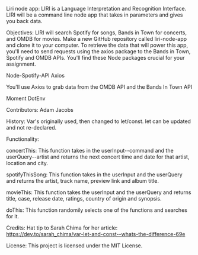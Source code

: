 Liri node app: LIRI is a Language Interpretation and Recognition Interface. LIRI will be a command line node app that takes in parameters and gives you back data.

Objectives:
LIRI will search Spotify for songs, Bands in Town for concerts, and OMDB for movies.
Make a new GitHub repository called liri-node-app and clone it to your computer.
To retrieve the data that will power this app, you'll need to send requests using the axios package to the Bands in Town, Spotify and OMDB APIs. You'll find these Node packages crucial for your assignment.

Node-Spotify-API
Axios

You'll use Axios to grab data from the OMDB API and the Bands In Town API

Moment
DotEnv

Contributors: Adam Jacobs

History: Var's originally used, then changed to let/const. let can be updated and not re-declared.

Functionality:

concertThis: This function takes in the userInput--command and the userQuery--artist and returns the next concert time and date for that artist, location and city.

spotifyThisSong: This function takes in the userInput and the userQuery and returns the artist, track name, preview link and album title.

movieThis: This function takes the userInput and the userQuery and returns title, case, release date, ratings, country of origin and synopsis.

doThis: This function randomily selects one of the functions and searches for it.

Credits: Hat tip to Sarah Chima for her article: https://dev.to/sarah_chima/var-let-and-const--whats-the-difference-69e

License: This project is licensed under the MIT License.

